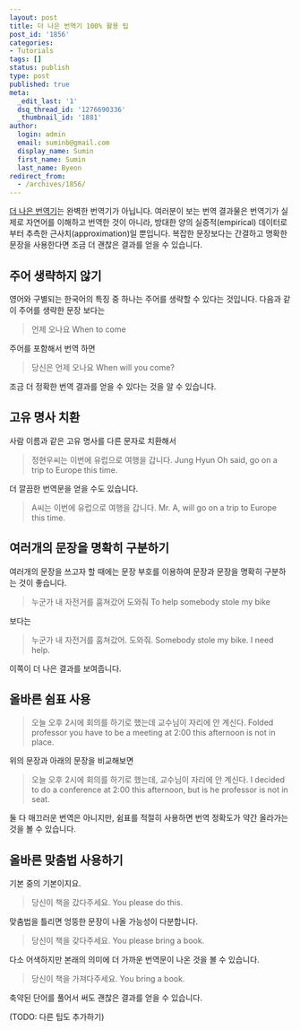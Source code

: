 ```yaml
---
layout: post
title: 더 나은 번역기 100% 활용 팁
post_id: '1856'
categories:
- Tutorials
tags: []
status: publish
type: post
published: true
meta:
  _edit_last: '1'
  dsq_thread_id: '1276690336'
  _thumbnail_id: '1881'
author:
  login: admin
  email: suminb@gmail.com
  display_name: Sumin
  first_name: Sumin
  last_name: Byeon
redirect_from:
  - /archives/1856/
---
```

[더 나은 번역기][translator]는 완벽한 번역기가 아닙니다. 여러분이 보는 번역 결과물은 번역기가 실제로 자연어를 이해하고 번역한 것이 아니라, 방대한 양의 실증적(empirical) 데이터로부터 추측한 근사치(approximation)일 뿐입니다. 복잡한 문장보다는 간결하고 명확한 문장을 사용한다면 조금 더 괜찮은 결과를 얻을 수 있습니다.

## 주어 생략하지 않기

영어와 구별되는 한국어의 특징 중 하나는 주어를 생략할 수 있다는 것입니다. 다음과 같이 주어를 생략한 문장 보다는

> 언제 오나요
> When to come

주어를 포함해서 번역 하면

> 당신은 언제 오나요
> When will you come?

조금 더 정확한 번역 결과를 얻을 수 있다는 것을 알 수 있습니다.

## 고유 명사 치환

사람 이름과 같은 고유 명사를 다른 문자로 치환해서

> 정현우씨는 이번에 유럽으로 여행을 갑니다.
> Jung Hyun Oh said, go on a trip to Europe this time.

더 깔끔한 번역문을 얻을 수도 있습니다.

> A씨는 이번에 유럽으로 여행을 갑니다.
> Mr. A, will go on a trip to Europe this time.

## 여러개의 문장을 명확히 구분하기

여러개의 문장을 쓰고자 할 때에는 문장 부호를 이용하여 문장과 문장을 명확히 구분하는 것이 좋습니다.

> 누군가 내 자전거를 훔쳐갔어 도와줘
> To help somebody stole my bike

보다는

> 누군가 내 자전거를 훔쳐갔어. 도와줘.
> Somebody stole my bike. I need help.

이쪽이 더 나은 결과를 보여줍니다.

## 올바른 쉼표 사용

> 오늘 오후 2시에 회의를 하기로 했는데 교수님이 자리에 안 계신다.
> Folded professor you have to be a meeting at 2:00 this afternoon is not in place.

위의 문장과 아래의 문장을 비교해보면

> 오늘 오후 2시에 회의를 하기로 했는데, 교수님이 자리에 안 계신다.
> I decided to do a conference at 2:00 this afternoon, but is he professor is not in seat.

둘 다 매끄러운 번역은 아니지만, 쉼표를 적절히 사용하면 번역 정확도가 약간 올라가는 것을 볼 수 있습니다.

## 올바른 맞춤법 사용하기

기본 중의 기본이지요.

> 당신이 책을 갔다주세요.
> You please do this.

맞춤법을 틀리면 엉뚱한 문장이 나올 가능성이 다분합니다.

> 당신이 책을 갖다주세요.
> You please bring a book.

다소 어색하지만 본래의 의미에 더 가까운 번역문이 나온 것을 볼 수 있습니다.

> 당신이 책을 가져다주세요.
> You bring a book.

축약된 단어를 풀어서 써도 괜찮은 결과를 얻을 수 있습니다.

(TODO: 다른 팁도 추가하기)

[translator]: http://better-translator.com

